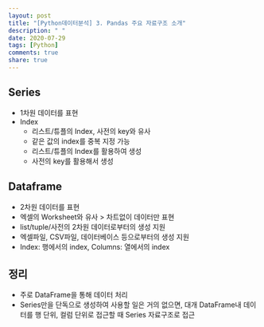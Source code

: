 ```yaml
---
layout: post
title: "[Python데이터분석] 3. Pandas 주요 자료구조 소개"
description: " "
date: 2020-07-29
tags: [Python]
comments: true
share: true
---
```



## Series

- 1차원 데이터를 표현
- Index
  - 리스트/튜플의 Index, 사전의 key와 유사
  - 같은 값의 index를 중복 지정 가능
  - 리스트/튜플의 Index를 활용하여 생성
  - 사전의 key를 활용해서 생성

## Dataframe

- 2차원 데이터를 표현
- 엑셀의 Worksheet와 유사 > 차트없이 데이터만 표현
- list/tuple/사전의 2차원 데이터로부터의 생성 지원
- 엑셀파일, CSV파일, 데이터베이스 등으로부터의 생성 지원
- Index: 행에서의 index, Columns: 열에서의 index

## 정리

- 주로 DataFrame을 통해 데이터 처리
- Series만을 단독으로 생성하여 사용할 일은 거의 없으면, 대개 DataFrame내 데이터를 행 단위, 컬럼 단위로 접근할 때 Series 자료구조로 접근
